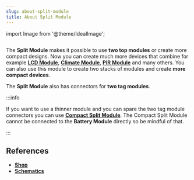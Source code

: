 ```yaml
---
slug: about-split-module
title: About Split Module
---
```

import Image from '@theme/IdealImage';

<div class="container">
  <div class="row">
    <div class="col col--4">
      <div><Image img={require('./split-module.png')} /></div>
    </div>
    <div class="col col--6">
      <p>
        The <b>Split Module</b> makes it possible to use <b>two top modules</b> or create more compact designs. Now you can create much more devices that combine for example <a href="./about-lcd-module"><b>LCD Module</b></a>, <a href="./about-climate-module"><b>Climate Module</b></a>, <a href="./about-pir-module"><b>PIR Module</b></a> and many others. You can also use this module to create two stacks of modules and create <b>more compact devices</b>.
      </p>
      <p>
        The <b>Split Module</b> also has connectors for <b>two tag modules</b>.
      </p>
    </div>
  </div>
</div>

:::info

If you want to use a thinner module and you can spare the two tag module connectors you can use [**Compact Split Module**](./about-compact-split-module.md). The Compact Split Module cannot be connected to the **Battery Module** directly so be mindful of that.

:::

## References
- [**Shop**](https://shop.hardwario.com/compact-split-module/)
- [**Schematics**](https://github.com/hardwario/twr-hardware/tree/master/out/bc-module-split-compact)

